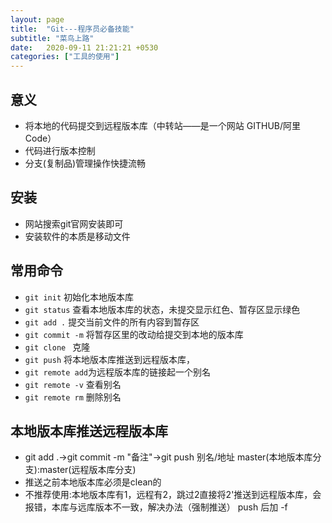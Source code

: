 ```yaml
---
layout: page
title:  "Git---程序员必备技能"
subtitle: "菜鸟上路"
date:   2020-09-11 21:21:21 +0530
categories: ["工具的使用"]
---
```


## 意义
- 将本地的代码提交到远程版本库（中转站——是一个网站 GITHUB/阿里Code）
- 代码进行版本控制
- 分支(复制品)管理操作快捷流畅

## 安装
- 网站搜索git官网安装即可
- 安装软件的本质是移动文件

## 常用命令
- `git init` 初始化本地版本库
- `git status` 查看本地版本库的状态，未提交显示红色、暂存区显示绿色
- `git add .` 提交当前文件的所有内容到暂存区
- `git commit -m` 将暂存区里的改动给提交到本地的版本库
- `git clone ` 克隆
- `git push` 将本地版本库推送到远程版本库，
- `git remote add`为远程版本库的链接起一个别名
- `git remote -v` 查看别名
- `git remote rm` 删除别名

## 本地版本库推送远程版本库
- git add .->git commit -m "备注"->git push 别名/地址 master(本地版本库分支):master(远程版本库分支)
- 推送之前本地版本库必须是clean的
- 不推荐使用:本地版本库有1，远程有2，跳过2直接将2'推送到远程版本库，会报错，本库与远库版本不一致，解决办法（强制推送） push 后加 -f